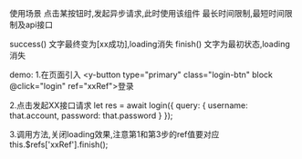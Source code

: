 使用场景
点击某按钮时,发起异步请求,此时使用该组件
最长时间限制,最短时间限制及api接口

success()  文字最终变为[xx成功],loading消失
finish()  文字为最初状态,loading消失

demo:
1.在页面引入
<y-button type="primary" class="login-btn" block @click="login" ref="xxRef">登录</y-button>

2.点击发起XX接口请求
let res = await login({
    query: {
        username: that.account,
        password: that.password
    }
});

3.调用方法,关闭loading效果,注意第1和第3步的ref值要对应
this.$refs['xxRef'].finish();